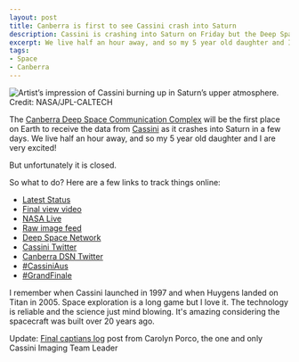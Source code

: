 ```yaml
---
layout: post
title: Canberra is first to see Cassini crash into Saturn
description: Cassini is crashing into Saturn on Friday but the Deep Space Communication Complex in Canberra is closed
excerpt: We live half an hour away, and so my 5 year old daughter and I are very excited!
tags:
- Space
- Canberra
---
```


![Artist’s impression of Cassini burning up in Saturn’s upper atmosphere. Credit: NASA/JPL-CALTECH](/images/cassini-breakup.jpg")

The [Canberra Deep Space Communication Complex](https://en.wikipedia.org/wiki/Canberra_Deep_Space_Communication_Complex) will be the first place on Earth to receive the data from [Cassini](https://en.wikipedia.org/wiki/Cassini%E2%80%93Huygens) as it crashes into Saturn in a few days. We live half an hour away, and so my 5 year old daughter and I are very excited!

But unfortunately it is closed.

So what to do? Here are a few links to track things online:

- [Latest Status](https://saturn.jpl.nasa.gov/mission/saturn-tour/where-is-cassini-now/)
- [Final view video](https://www.youtube.com/watch?v=_5ZrSKpbdSg)
- [NASA Live](https://www.nasa.gov/nasalive)
- [Raw image feed](https://saturn.jpl.nasa.gov/galleries/raw-images?order=earth_date+desc&per_page=50&page=0)
- [Deep Space Network](https://eyes.nasa.gov/dsn/dsn.html)
- [Cassini Twitter](https://twitter.com/CassiniSaturn)
- [Canberra DSN Twitter](https://twitter.com/CanberraDSN)
- [#CassiniAus](https://twitter.com/search?q=%23CassiniAus&src=typd)
- [#GrandFinale](https://twitter.com/hashtag/GrandFinale?src=hash)

I remember when Cassini launched in 1997 and when Huygens landed on Titan in 2005. Space exploration is a long game but I love it. The technology is reliable and the science just mind blowing. It's amazing considering the spacecraft was built over 20 years ago.

Update: [Final captians log](http://ciclops.org/index/8615/We-Came-We-Saw-Its-Done?js=1) post from Carolyn Porco, the one and only Cassini Imaging Team Leader
